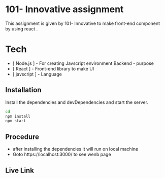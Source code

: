 # 101- Innovative assignment

This assignment is given by 101- Innovative to make front-end component by using react .

# Tech
- [ Node.js ] - For creating Javscript environment Backend - purpose
- [ React ] - Front-end library to make UI
- [ javscript ] - Language

## Installation

Install the dependencies and devDependencies and start the server.

```sh
cd
npm install
npm start
```

## Procedure
- after installing the dependencies it will run on local machine
- Goto https://localhost:3000/ to see wenb page

## Live  Link
```sh
```
